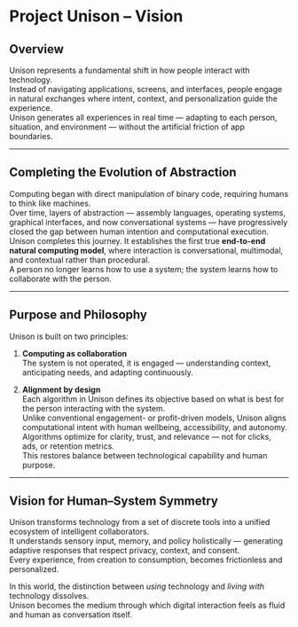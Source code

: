 # Project Unison – Vision

## Overview

Unison represents a fundamental shift in how people interact with technology.  
Instead of navigating applications, screens, and interfaces, people engage in natural exchanges where intent,
context, and personalization guide the experience.  
Unison generates all experiences in real time — adapting to each person, situation, and environment — without the
artificial friction of app boundaries.

---

## Completing the Evolution of Abstraction

Computing began with direct manipulation of binary code, requiring humans to think like machines.  
Over time, layers of abstraction — assembly languages, operating systems, graphical interfaces, and now
conversational systems — have progressively closed the gap between human intention and computational execution.  
Unison completes this journey. It establishes the first true **end-to-end natural computing model**, where
interaction is conversational, multimodal, and contextual rather than procedural.  
A person no longer learns how to use a system; the system learns how to collaborate with the person.

---

## Purpose and Philosophy

Unison is built on two principles:

1. **Computing as collaboration**  
   The system is not operated, it is engaged — understanding context, anticipating needs, and adapting continuously.

2. **Alignment by design**  
   Each algorithm in Unison defines its objective based on what is best for the person interacting with the system.  
   Unlike conventional engagement- or profit-driven models, Unison aligns computational intent with human wellbeing,
   accessibility, and autonomy.  
   Algorithms optimize for clarity, trust, and relevance — not for clicks, ads, or retention metrics.  
   This restores balance between technological capability and human purpose.

---

## Vision for Human–System Symmetry

Unison transforms technology from a set of discrete tools into a unified ecosystem of intelligent collaborators.  
It understands sensory input, memory, and policy holistically — generating adaptive responses that respect privacy,
context, and consent.  
Every experience, from creation to consumption, becomes frictionless and personalized.

In this world, the distinction between *using* technology and *living with* technology dissolves.  
Unison becomes the medium through which digital interaction feels as fluid and human as conversation itself.
